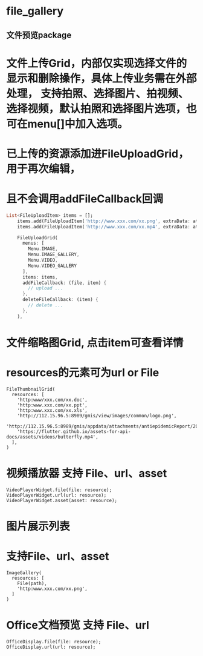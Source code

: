 # file_gallery

## 文件预览package

# 文件上传Grid，内部仅实现选择文件的显示和删除操作，具体上传业务需在外部处理，  支持拍照、选择图片、拍视频、选择视频，默认拍照和选择图片选项，也可在menu[]中加入选项。

# 已上传的资源添加进FileUploadGrid，用于再次编辑，
# 且不会调用addFileCallback回调

```dart
List<FileUploadItem> items = [];
    items.add(FileUploadItem('http://www.xxx.com/xx.png', extraData: attachment));
    items.add(FileUploadItem('http://www.xxx.com/xx.mp4', extraData: attachment));

    FileUploadGrid(
      menus: [
        Menu.IMAGE,
        Menu.IMAGE_GALLERY,
        Menu.VIDEO,
        Menu.VIDEO_GALLERY
      ],
      items: items,
      addFileCallback: (file, item) {
        // upload ...
      },
      deleteFileCallback: (item) {
        // delete ...
      },
    ),
```

# 文件缩略图Grid, 点击item可查看详情
# resources的元素可为url or File
    FileThumbnailGrid(
      resources: [
        'http:www/xxx.com/xx.doc',
        'http:www.xxx.com/xx.ppt',
        'http:www.xxx.com/xx.xls',
        'http://112.15.96.5:8989/gmis/view/images/common/logo.png',
        'http://112.15.96.5:8989/gmis/appdata/attachments/antiepidemicReport/202102/13611.docx',
        'https://flutter.github.io/assets-for-api-docs/assets/videos/butterfly.mp4',
      ],
    )

# 视频播放器 支持 File、url、asset
    VideoPlayerWidget.file(file: resource);
    VideoPlayerWidget.url(url: resource);
    VideoPlayerWidget.asset(asset: resource);

# 图片展示列表
# 支持File、url、asset
    ImageGallery(
      resources: [
        File(path),
        'http:www.xxx.com/xx.png',
      ]
    )

# Office文档预览 支持 File、url
    OfficeDisplay.file(file: resource);
    OfficeDisplay.url(url: resource);
